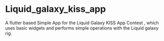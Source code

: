 # Liquid_galaxy_kiss_app

A flutter based Simple App for the Liquid Galaxy KISS App Contest , which uses basic widgets and performs simple operations with the Liquid galaxy rig.

